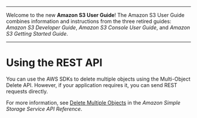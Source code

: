 --------

Welcome to the new **Amazon S3 User Guide**\! The Amazon S3 User Guide combines information and instructions from the three retired guides: *Amazon S3 Developer Guide*, *Amazon S3 Console User Guide*, and *Amazon S3 Getting Started Guide*\.

--------

# Using the REST API<a name="DeletingMultipleObjectsUsingREST"></a>

You can use the AWS SDKs to delete multiple objects using the Multi\-Object Delete API\. However, if your application requires it, you can send REST requests directly\. 

For more information, see [Delete Multiple Objects](https://docs.aws.amazon.com/AmazonS3/latest/API/multiobjectdeleteapi.html) in the *Amazon Simple Storage Service API Reference*\. 